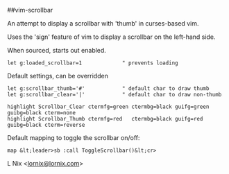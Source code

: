 ##vim-scrollbar

An attempt to display a scrollbar with 'thumb' in curses-based vim.

Uses the 'sign' feature of vim to display a scrollbar on the left-hand side.

When sourced, starts out enabled.

    let g:loaded_scrollbar=1             " prevents loading

Default settings, can be overridden

    let g:scrollbar_thumb='#'            " default char to draw thumb
    let g:scrollbar_clear='|'            " default char to draw non-thumb

    highlight Scrollbar_Clear ctermfg=green ctermbg=black guifg=green guibg=black cterm=none
    highlight Scrollbar_Thumb ctermfg=red   ctermbg=black guifg=red   guibg=black cterm=reverse

Default mapping to toggle the scrollbar on/off:

    map &lt;leader>sb :call ToggleScrollbar()&lt;cr>

L Nix &lt;lornix@lornix.com>
